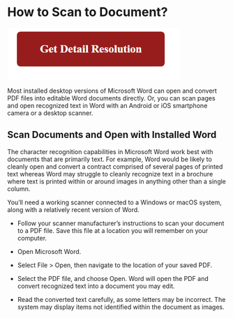 # How to Scan to Document?


[![How to Scan to Document](red2.png)](https://computersolve.com/how-to-scan-a-document-to-computer/)


Most installed desktop versions of Microsoft Word can open and convert PDF files into editable Word documents directly. Or, you can scan pages and open recognized text in Word with an Android or iOS smartphone camera or a desktop scanner.



## Scan Documents and Open with Installed Word

The character recognition capabilities in Microsoft Word work best with documents that are primarily text. For example, Word would be likely to cleanly open and convert a contract comprised of several pages of printed text whereas Word may struggle to cleanly recognize text in a brochure where text is printed within or around images in anything other than a single column.

You’ll need a working scanner connected to a Windows or macOS system, along with a relatively recent version of Word.

* Follow your scanner manufacturer’s instructions to scan your document to a PDF file. Save this file at a location you will remember on your computer.

* Open Microsoft Word.

* Select File > Open, then navigate to the location of your saved PDF.

* Select the PDF file, and choose Open. Word will open the PDF and convert recognized text into a document you may edit.

* Read the converted text carefully, as some letters may be incorrect. The system may display items not identified within the document as images.
